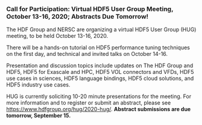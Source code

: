 ### Call for Participation: Virtual HDF5 User Group Meeting, October 13-16, 2020; Abstracts Due Tomorrow!

The HDF Group and NERSC are organizing a virtual HDF5 User Group (HUG) meeting, 
to be held October 13-16, 2020. 

There will be a hands-on tutorial on HDF5 performance tuning techniques on the 
first day, and technical and invited talks on October 14-16. 

Presentation and discussion topics include updates on The HDF Group and HDF5, 
HDF5 for Exascale and HPC, HDF5 VOL connectors and VFDs, HDF5 use cases in 
sciences, HDF5 language bindings, HDF5 cloud solutions, and HDF5 industry use 
cases.

HUG is currently soliciting 10-20 minute presentations for the meeting. For more
information and to register or submit an abstract, please see
<https://www.hdfgroup.org/hug/2020-hug/>. **Abstract submissions are due
tomorrow, September 15.**
